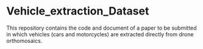 # Vehicle_extraction_Dataset

This repository contains the code and document of a paper to be submitted in which vehicles (cars and motorcycles) are extracted directly from drone orthomosaics.
